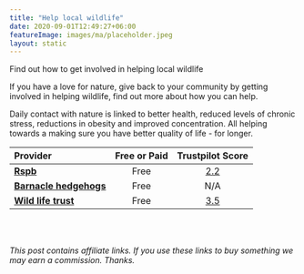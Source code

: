 ```yaml
---
title: "Help local wildlife"
date: 2020-09-01T12:49:27+06:00
featureImage: images/ma/placeholder.jpeg
layout: static
---
```


Find out how to get involved in helping local wildlife

If you have a love for nature, give back to your community by getting involved in helping wildlife, find out more about how you can help.

Daily contact with nature is linked to better health, reduced levels of chronic stress, reductions in obesity and improved concentration. All helping towards a making sure you have better quality of life - for longer.

| Provider      | Free or Paid  |  Trustpilot Score  |
| :-----------          | :--------------:      |  :--------------:         |
| [**Rspb**](https://www.rspb.org.uk/birds-and-wildlife/natures-home-magazine/birds-and-wildlife-articles/food-chains/wildlife-habitats/) | Free | [2.2](https://uk.trustpilot.com/review/www.rspb.org.uk) | 
| [**Barnacle hedgehogs**](https://www.barnaclehedgehogs.co.uk/fostering.html) | Free | N/A
| [**Wild life trust**](https://www.wildlifetrusts.org/cy/actions) | Free | [3.5](https://uk.trustpilot.com/review/www.wildlifetrusts.org) | 
  

<br/><br/>

*This post contains affiliate links. If you use these links to buy something we may
earn a commission. Thanks.*






